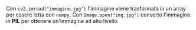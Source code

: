 Con `cv2.imread("immagine.jpg")` l'immagine viene trasformata in un array per essere letta con `numpy`.
Con `Image.open("img.jpg")` converto l'immagine in **PIL** per ottenere un'immagine ad alto livello.